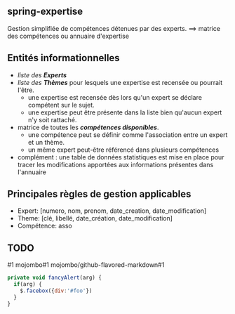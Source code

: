## spring-expertise
Gestion simplifiée de compétences détenues par des experts.
==> matrice des compétences ou annuaire d'expertise

## Entités informationnelles
- *liste des **Experts*** 
- *liste des **Thèmes*** pour lesquels une expertise est recensée ou pourrait l'être.
  * une expertise est recensée dès lors qu'un expert se déclare compétent sur le sujet.
  * une expertise peut être présente dans la liste bien qu'aucun expert n'y soit rattaché.
- matrice de toutes les ***compétences disponibles***.
  * une compétence peut se définir comme l'association entre un expert et un thème.
  * un même expert peut-être référencé dans plusieurs compétences
- complément : une table de données statistiques est mise en place pour tracer les modifications apportées aux informations présentes dans l'annuaire

## Principales règles de gestion applicables
- Expert: [numero, nom,  prenom, date_creation, date_modification]
- Theme: [clé, libellé, date_création, date_modification]
- Compétence: asso

## TODO
#1
mojombo#1
mojombo/github-flavored-markdown#1

```javascript
private void fancyAlert(arg) {
  if(arg) {
    $.facebox({div:'#foo'})
  }
}
```
